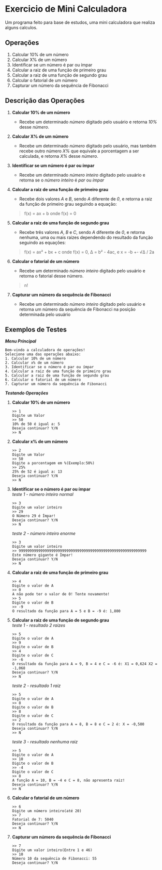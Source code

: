 # Exercicio de Mini Calculadora
Um programa feito para base de estudos, uma mini calculadora que realiza alguns calculos.

## Operações

1. Calcular 10% de um número
2. Calcular X% de um número
3. Identificar se um número é par ou ímpar
4. Calcular a raiz de uma função de primeiro grau
5. Calcular a raiz de uma função de segundo grau
6. Calcular o fatorial de um número
7. Capturar um número da sequência de Fibonacci

## Descrição das Operações

1. **Calcular 10% de um número**
   - Recebe um determinado *número* digitado pelo usuário e retorna *10%* desse *número*.
2. **Calcular X% de um número**
   - Recebe um determinado *número* digitado pelo usuário, mas também recebe outro número *X%* que equivale a porcentagem a ser calculada, e retorna *X%* desse *número*.
3. **Identificar se um número é par ou ímpar**
   - Recebe um determinado *número inteiro* digitado pelo usuário e retorna se o *número inteiro* é *par* ou *ímpar*
4. **Calcular a raiz de uma função de primeiro grau**
   - Recebe dois valores *A* e *B*, sendo *A* diferente de *0*, e retorna a raiz da função de primeiro grau seguindo a equação:
   
   > f(x) = ax + b onde f(x) = 0
   
5. **Calcular a raiz de uma função de segundo grau**
   - Recebe três valores *A*, *B* e *C*, sendo *A* diferente de *0*, e retorna nenhuma, uma ou mais raizes dependendo do resultado da função seguindo as equações:
  
   >f(x) = ax² + bx + c onde f(x) = 0, 
   >Δ = b² - 4ac, e
   >x = -b +- √Δ / 2a
   
6. **Calcular o fatorial de um número**
   - Recebe um determinado *número inteiro* digitado pelo usuário e retorna o fatorial desse número.
   
   >n!
   
7. **Capturar um número da sequência de Fibonacci**
   - Recebe um determinado *número inteiro* digitado pelo usuário e retorna um número da sequência de Fibonacci na posição determinada pelo usuário
   
## Exemplos de Testes

***Menu Principal***
```
Bem-vindo a calculadora de operações!
Selecione uma das operações abaixo: 
1. Calcular 10% de um número
2. Calcular x% de um número
3. Identificar se o número é par ou ímpar
4. Calcular a raiz de uma função de primeiro grau
5. Calcular a raiz de uma função de segundo grau
6. Calcular o fatorial de um número
7. Capturar um número da sequência de Fibonacci
```
***Testando Operações***
1. **Calcular 10% de um número**
	```
	>> 1
	Digite um Valor
	>> 50
	10% de 50 é igual a: 5
	Deseja continuar? Y/N
	>> N
	```
2. **Calcular x% de um número**
	```
	>> 2
	Digite um Valor
	>> 50
	Digite a porcentagem em %(Exemplo:50%)
	>> 25%
	25% de 52 é igual a: 13
	Deseja continuar? Y/N
	>> N
	```
3. **Identificar se o número é par ou ímpar** <br />
	*teste 1 - número inteiro normal*
	```
	>> 3
	Digite um valor inteiro
	>> 29
	O Número 29 é Ímpar!
	Deseja continuar? Y/N
	>> N
	```
	*teste 2 - número inteiro enorme*
	```
	>> 3
	Digite um valor inteiro
	>> 99999999999999999999999999999999999999999999999999999999999
	Este número gigante é Ímpar!
	Deseja continuar? Y/N
	>> N
	```
4. **Calcular a raiz de uma função de primeiro grau**
	```
	>> 4
	Digite o valor de A
	>> 0
	A não pode ter o valor de 0! Tente novamente!
	>> 5
	Digite o valor de B
	>> -9
	O resultado da função para A = 5 e B = -9 é: 1,800
	```
5. **Calcular a raiz de uma função de segundo grau** <br />
	*teste 1 - resultado 2 raizes*
    ```
	>> 5
	Digite o valor de A
	>> 9
	Digite o valor de B
	>> 4
	Digite o valor de C
	>> -6
	O resultado da função para A = 9, B = 4 e C = -6 é: X1 = 0,624 X2 = -1,068
	Deseja continuar? Y/N
	>> N
	```
	*teste 2 - resultado 1 raiz*
	```
	>> 5
	Digite o valor de A
	>> 8
	Digite o valor de B
	>> 8 
	Digite o valor de C
	>> 2
	O resultado da função para A = 8, B = 8 e C = 2 é: X = -0,500
	Deseja continuar? Y/N
	>> N
	```
	*teste 3 - resultado nenhuma raiz*
	```
	>> 5
	Digite o valor de A
	>> 10
	Digite o valor de B
	>> -4
	Digite o valor de C
	>> 8
	A função A = 10, B = -4 e C = 8, não apresenta raiz!
	Deseja continuar? Y/N
	>> N
	```
6. **Calcular o fatorial de um número**
	```
	>> 6
	Digite um número inteiro(até 20)
	>> 7
	Fatorial de 7: 5040
	Deseja continuar? Y/N
	>> N
	```

7. **Capturar um número da sequência de Fibonacci**
	```
	>> 7
	Digite um valor inteiro(Entre 1 e 46)
	>> 10
	Número 10 da sequência de Fibonacci: 55
	Deseja continuar? Y/N
	```

